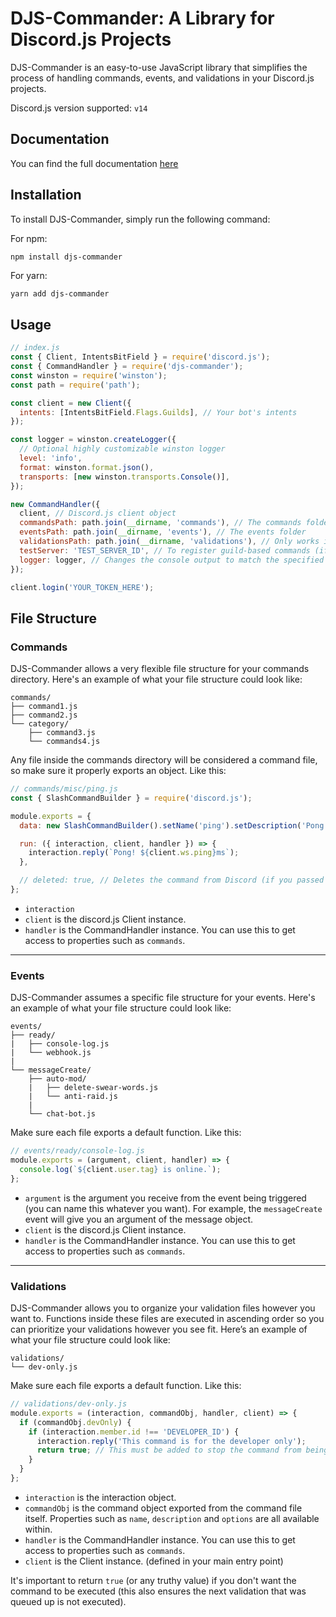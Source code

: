 # DJS-Commander: A Library for Discord.js Projects

DJS-Commander is an easy-to-use JavaScript library that simplifies the process of handling commands, events, and validations in your Discord.js projects.

Discord.js version supported: `v14`

## Documentation

You can find the full documentation [here](https://djs-commander.underctrl.io)

## Installation

To install DJS-Commander, simply run the following command:

For npm:

```bash
npm install djs-commander
```

For yarn:

```yarn
yarn add djs-commander
```

## Usage

```js
// index.js
const { Client, IntentsBitField } = require('discord.js');
const { CommandHandler } = require('djs-commander');
const winston = require('winston');
const path = require('path');

const client = new Client({
  intents: [IntentsBitField.Flags.Guilds], // Your bot's intents
});

const logger = winston.createLogger({
  // Optional highly customizable winston logger
  level: 'info',
  format: winston.format.json(),
  transports: [new winston.transports.Console()],
});

new CommandHandler({
  client, // Discord.js client object
  commandsPath: path.join(__dirname, 'commands'), // The commands folder
  eventsPath: path.join(__dirname, 'events'), // The events folder
  validationsPath: path.join(__dirname, 'validations'), // Only works if commandsPath is provided
  testServer: 'TEST_SERVER_ID', // To register guild-based commands (if not provided commands will be registered globally)
  logger: logger, // Changes the console output to match the specified logger configuration (if not provided logging will go through console.log)
});

client.login('YOUR_TOKEN_HERE');
```

## File Structure

### Commands

DJS-Commander allows a very flexible file structure for your commands directory. Here's an example of what your file structure could look like:

```shell
commands/
├── command1.js
├── command2.js
└── category/
	├── command3.js
	└── commands4.js
```

Any file inside the commands directory will be considered a command file, so make sure it properly exports an object. Like this:

```js
// commands/misc/ping.js
const { SlashCommandBuilder } = require('discord.js');

module.exports = {
  data: new SlashCommandBuilder().setName('ping').setDescription('Pong!'),

  run: ({ interaction, client, handler }) => {
    interaction.reply(`Pong! ${client.ws.ping}ms`);
  },

  // deleted: true, // Deletes the command from Discord (if you passed in a "testServer" property it'll delete from the guild and not globally)
};
```

- `interaction`
- `client` is the discord.js Client instance.
- `handler` is the CommandHandler instance. You can use this to get access to properties such as `commands`.

---

### Events

DJS-Commander assumes a specific file structure for your events. Here's an example of what your file structure could look like:

```shell
events/
├── ready/
|	├── console-log.js
|	└── webhook.js
|
└── messageCreate/
	├── auto-mod/
	|	├── delete-swear-words.js
	|	└── anti-raid.js
	|
	└── chat-bot.js
```

Make sure each file exports a default function. Like this:

```js
// events/ready/console-log.js
module.exports = (argument, client, handler) => {
  console.log(`${client.user.tag} is online.`);
};
```

- `argument` is the argument you receive from the event being triggered (you can name this whatever you want). For example, the `messageCreate` event will give you an argument of the message object.
- `client` is the discord.js Client instance.
- `handler` is the CommandHandler instance. You can use this to get access to properties such as `commands`.

---

### Validations

DJS-Commander allows you to organize your validation files however you want to. Functions inside these files are executed in ascending order so you can prioritize your validations however you see fit. Here’s an example of what your file structure could look like:

```shell
validations/
└── dev-only.js
```

Make sure each file exports a default function. Like this:

```js
// validations/dev-only.js
module.exports = (interaction, commandObj, handler, client) => {
  if (commandObj.devOnly) {
    if (interaction.member.id !== 'DEVELOPER_ID') {
      interaction.reply('This command is for the developer only');
      return true; // This must be added to stop the command from being executed.
    }
  }
};
```

- `interaction` is the interaction object.
- `commandObj` is the command object exported from the command file itself. Properties such as `name`, `description` and `options` are all available within.
- `handler` is the CommandHandler instance. You can use this to get access to properties such as `commands`.
- `client` is the Client instance. (defined in your main entry point)

It's important to return `true` (or any truthy value) if you don't want the command to be executed (this also ensures the next validation that was queued up is not executed).
